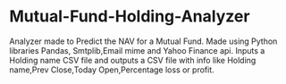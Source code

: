 # Mutual-Fund-Holding-Analyzer

Analyzer made to Predict the NAV for a Mutual Fund.
Made using Python libraries Pandas, Smtplib,Email mime and Yahoo Finance api.
Inputs a Holding name CSV file and outputs a CSV file with info like Holding name,Prev Close,Today Open,Percentage loss or profit.
